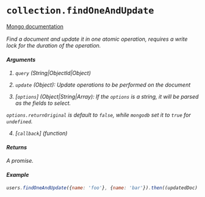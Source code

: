 # `collection.findOneAndUpdate`

[Mongo documentation <i class="fa fa-external-link" style="position: relative; top: 2px;" />](http://mongodb.github.io/node-mongodb-native/2.0/api/Collection.html#findOneAndUpdate)

Find a document and update it in one atomic operation, requires a write lock for the duration of the operation.

#### Arguments

1. `query` *(String|ObjectId|Object)*

2. `update` *(Object)*: Update operations to be performed on the document

3. [`options`] *(Object|String|Array)*: If the `options` is a string, it will be parsed as the fields to select.

`options.returnOriginal` is default to `false`, while `mongodb` set it to `true` for `undefined`.

4. [`callback`] *(function)*

#### Returns

A promise.

#### Example

```js
users.findOneAndUpdate({name: 'foo'}, {name: 'bar'}).then((updatedDoc) => {})
```
